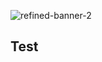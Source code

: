 ![refined-banner-2](https://github.com/Refined-Web-Development/.github/assets/74338836/4b55f592-3dd8-4977-ba23-9e39c840b993)
## Test
